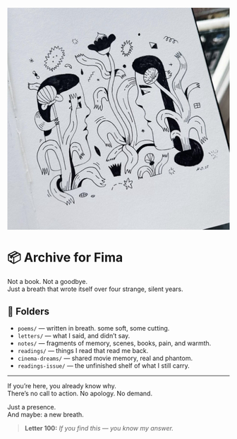 ![cover](./cover.jpg)

# 📦 Archive for Fima

Not a book. Not a goodbye.  
Just a breath that wrote itself over four strange, silent years.

## 🧭 Folders

- `poems/` — written in breath. some soft, some cutting.  
- `letters/` — what I said, and didn’t say.  
- `notes/` — fragments of memory, scenes, books, pain, and warmth.  
- `readings/` — things I read that read me back.  
- `cinema-dreams/` — shared movie memory, real and phantom.  
- `readings-issue/` — the unfinished shelf of what I still carry.

---

If you’re here, you already know why.  
There’s no call to action. No apology. No demand.

Just a presence.  
And maybe: a new breath.

> **Letter 100:** *If you find this — you know my answer.*
